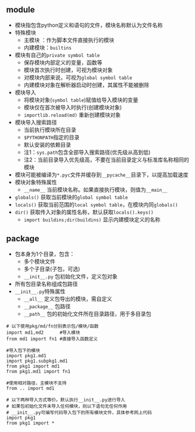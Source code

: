 ## module
- 模块指包含python定义和语句的文件，模块名称默认为文件名称
- 特殊模块
    - 主模块  ：作为脚本文件直接执行的模块
    - 内建模块：`builtins`
- 模块有自己的`private symbol table`
    - 保存模块内部定义的变量，函数等 
    - 模块首次执行时创建，可视为模块对象
    - 对模块内部来说，可视为`global symbol table`
    - 内建模块对象在解析器启动时创建，其属性不能被删除
- 模块导入
    - 将模块对象(`symbol table`)赋值给导入模块的变量
    - 模块仅在首次被导入时执行(创建模块对象)
    - `importlib.reload(md)` 重新创建模块对象
- 模块导入搜索路径
    - 当前执行模块所在目录
    - `$PYTHONPATH`指定的目录
    - 默认安装的依赖目录
    - 注1：`sys.path`包含全部导入搜索路径(优先级从高到低)
    - 注2：当前目录导入优先级高，不要在当前目录定义与标准库名称相同的模块
- 模块可能被编译为`*.pyc`文件并缓存到`__pycache__`目录下，以提高加载速度
- 模块对象特殊属性
    - `__name__` 当前模块名称。如果直接执行模块，则值为`__main__` 
- `globals()` 获取当前模块的`global symbol table`
- `locals()`  获取当前范围的`local symbol table`，在模块内同`globals()`
- `dir()`     获取传入对象的属性名称，默认获取`locals().keys()`
    - `import buildins;dir(buildins)` 显示内建模块定义的名称 

## package
- 包本身为1个目录，包含：
    - 多个模块文件
    - 多个子目录(子包，可选)
    - `__init__.py` 包初始化文件，定义包对象
- 所有包目录名称组成包路径
- `__init__.py`特殊属性
    - `__all__`     定义包导出的模块，需自定义
    - `__package__` 包路径 
    - `__path__`    包的初始化文件所在目录路径，用于多目录包
```
# 以下使用pkg/md/fn分别表示包/模块/函数
import md1,md2      #导入模块
from md1 import fn1 #直接导入函数定义

#导入包下的模块
import pkg1.md1 
import pkg1.subpkg1.md1
from pkg1 import md1
from pkg1.md1 import fn1

#使用相对路径，主模块不支持
from .. import md1 

# 以下两种导入方式等价。默认执行__init__.py进行导入
# 如果包初始化文件未导入任何模块，则以下语句无任何作用
# __init__.py可编写代码导入包下的所有模块文件，具体参考网上代码
import pkg1
from pkg1 import *
```